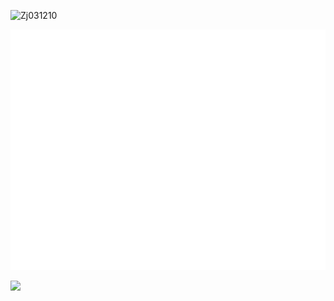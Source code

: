 ![Zj031210](https://count.getloli.com/get/@Zj031210)

![Metrics](github-metrics.svg)

![](https://github-readme-stats.vercel.app/api?username=Zj031210&show_icons=true&icon_color=0366d6&text_color=24292e&bg_color=ffffff&hide_title=true)
